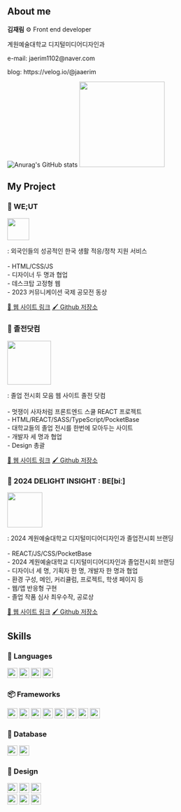 
<div>
  <h2>About me</h2>
 <p><b>김재림</b> ⚙️ Front end developer</p>
  <p>계원예술대학교 디지털미디어디자인과</p>
<p>e-mail: jaerim1102@naver.com</p>
<p>blog: https://velog.io/@jaaerim </p>

  ![Anurag's GitHub stats](https://github-readme-stats.vercel.app/api?username=jaerim1102&show_icons=true&theme=radical) 
  <img height="195px" src="https://github-readme-stats.vercel.app/api/top-langs/?username=jaerim1102&layout=compact">


<h2>My Project</h2>
<h3>🌈 WE;UT</h3>
<img width="50px" src="https://github.com/user-attachments/assets/18b8dcb8-f73b-4993-a4d7-86c03797dbe6" />
<p>: 외국인들의 성공적인 한국 생활 적응/정착 지원 서비스 </br>
 </br>
- HTML/CSS/JS  </br>
- 디자이너 두 명과 협업  </br>
- 데스크탑 고정형 웹  </br>
- 2023 커뮤니케이션 국제 공모전 동상
</p>

<a href="https://jaerim1102.github.io/WE.UT/">🔗 웹 사이트 링크</a> 
<a href="https://github.com/jaerim1102/WE.UT">🖌️ Github 저장소</a>  


<h3>📘 졸전닷컴</h3>
<img width="100px" src="https://github.com/user-attachments/assets/8b31a1bb-dfce-4ac6-a896-b47f8fc08347"/>
<p>: 졸업 전시회 모음 웹 사이트 졸전 닷컴 </br>
 </br>
 - 멋쟁이 사자처럼 프론트엔드 스쿨 REACT 프로젝트 </br>
- HTML/REACT/SASS/TypeScript/PocketBase </br>
- 대학교들의 졸업 전시를 한번에 모아두는 사이트 </br>
- 개발자 세 명과 협업 </br>
- Design 총괄
</p>

<a href="https://jjcom.netlify.app/">🔗 웹 사이트 링크</a> 
<a href="https://github.com/FRONTENDSCHOOL10/LEEKIM?tab=readme-ov-file">🖌️ Github 저장소</a>  


<h3>🧩 2024 DELIGHT INSIGHT : BE[biː] </h3>
<img width="80px" src="https://github.com/user-attachments/assets/19eafec9-94ec-41cf-ba9e-b6c9f34b0f24"/>

<p>: 2024 계원예술대학교 디지털미디어디자인과 졸업전시회 브랜딩 </br>
 </br>
- REACT/JS/CSS/PocketBase </br>
- 2024 계원예술대학교 디지털미디어디자인과 졸업전시회 브랜딩 </br>
- 디자이너 세 명, 기획자 한 명, 개발자 한 명과 협업 </br>
- 환경 구성, 메인, 커리큘럼, 프로젝트, 학생 페이지 등 </br>
- 웹/앱 반응형 구현 </br>
- 졸업 작품 심사 최우수작, 공로상
</p>

<a href="https://jaerim1102.github.io/WE.UT/">🔗 웹 사이트 링크</a> 
<a href="https://github.com/jaerim1102/WE.UT">🖌️ Github 저장소</a>  


<h2>Skills</h2>

<h3>📖 Languages</h3>
<img height="23px" src="https://img.shields.io/badge/html5-%23E34F26.svg?style=for-the-badge&logo=html5&logoColor=white" />
<img height="23px" src="https://img.shields.io/badge/css3-%231572B6.svg?style=for-the-badge&logo=css3&logoColor=white" />
<img height="23px" src="https://img.shields.io/badge/javascript-%23323330.svg?style=for-the-badge&logo=javascript&logoColor=%23F7DF1E" />
<img height="23px" src="https://img.shields.io/badge/TypeScript-007ACC?style=for-the-badge&logo=typescript&logoColor=white"/>

<h3>📦 Frameworks</h3>
<img height="23px" src="https://img.shields.io/badge/react-%2320232a.svg?style=for-the-badge&logo=react&logoColor=%2361DAFB" />
<img height="23px" src="https://img.shields.io/badge/React_Router-CA4245?style=for-the-badge&logo=react-router&logoColor=white"/>
<img height="23px" src="https://img.shields.io/badge/tailwindcss-%2338B2AC.svg?style=for-the-badge&logo=tailwind-css&logoColor=white" />
<img height="23px" src="https://img.shields.io/badge/SASS-hotpink.svg?style=for-the-badge&logo=SASS&logoColor=white" />
<img height="23px" src="https://img.shields.io/badge/GSAP-93CF2B?style=for-the-badge&logo=greensock&logoColor=white"/>
<img height="23px" src="https://img.shields.io/badge/Jekyll-CC0000?style=for-the-badge&logo=Jekyll&logoColor=white" />
<img height="23px" src="https://img.shields.io/badge/Node%20js-339933?style=for-the-badge&logo=nodedotjs&logoColor=white" />
<img height="23px" src="https://img.shields.io/badge/Vite-B73BFE?style=for-the-badge&logo=vite&logoColor=FFD62E"/>

<h3>💾 Database</h3>
<img height="23px" src="https://img.shields.io/badge/MongoDB-4EA94B?style=for-the-badge&logo=mongodb&logoColor=white"/>
<img height="23px" src="https://img.shields.io/badge/PocketBase-B8DBE4?style=for-the-badge&logo=PocketBase&logoColor=white" />

<h3>🎀 Design</h3>
<img height="23px" src="https://img.shields.io/badge/Adobe%20After%20Effects-9999FF.svg?style=for-the-badge&logo=Adobe%20After%20Effects&logoColor=white" />
<img height="23px" src="https://img.shields.io/badge/adobe%20illustrator-%23FF9A00.svg?style=for-the-badge&logo=adobe%20illustrator&logoColor=white" />
<img height="23px" src="https://img.shields.io/badge/Adobe%20InDesign-49021F?style=for-the-badge&logo=adobeindesign&logoColor=white" />
</br>
<img height="23px" src="https://img.shields.io/badge/adobe%20photoshop-%2331A8FF.svg?style=for-the-badge&logo=adobe%20photoshop&logoColor=white" />
<img height="23px" src="https://img.shields.io/badge/Adobe%20Premiere%20Pro-9999FF.svg?style=for-the-badge&logo=Adobe%20Premiere%20Pro&logoColor=white" />
<img height="23px" src="https://img.shields.io/badge/figma-%23F24E1E.svg?style=for-the-badge&logo=figma&logoColor=white" />
</div>
